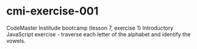 # cmi-exercise-001
CodeMaster Institude bootcamp (lesson 7, exercise 1) Introductory JavaScript exercise - traverse each letter of the alphabet and identify the vowels.
